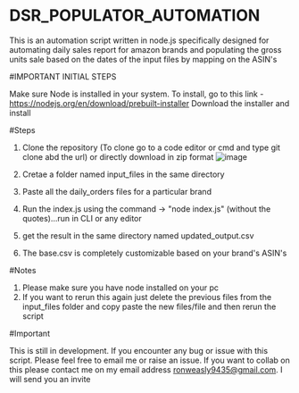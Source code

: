 # DSR_POPULATOR_AUTOMATION

This is an automation script written in node.js specifically designed for automating daily sales report for amazon brands and populating the gross units sale based on the dates of the input files by mapping on the ASIN's

#IMPORTANT INITIAL STEPS

Make sure Node is installed in your system. To install, go to this link - https://nodejs.org/en/download/prebuilt-installer
Download the installer and install

#Steps

1. Clone the repository (To clone go to a code editor or cmd and type git clone abd the url) or directly download in zip format
![image](https://github.com/user-attachments/assets/79cad651-f5c0-4cc5-954e-09a837939a8b)

2. Cretae a folder named input_files in the same directory
3. Paste all the daily_orders files for a particular brand
4. Run the index.js using the command -> "node index.js" (without the quotes)...run in CLI or any editor
5. get the result in the same directory named updated_output.csv
6. The base.csv is completely customizable based on your brand's ASIN's

#Notes

1. Please make sure you have node installed on your pc
2. If you want to rerun this again just delete the previous files from the input_files folder and copy paste the new files/file and then rerun the script

#Important

This is still in development. If you encounter any bug or issue with this script. Please feel free to email me or raise an issue.
If you want to collab on this please contact me on my email address ronweasly9435@gmail.com. I will send you an invite
